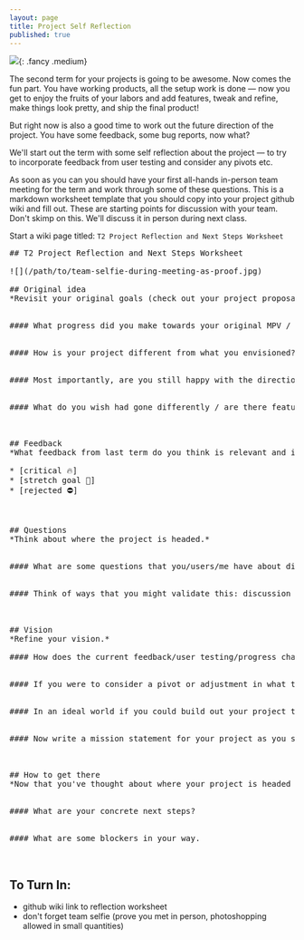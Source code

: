 ```yaml
---
layout: page
title: Project Self Reflection
published: true
---
```



![](https://media.giphy.com/media/DcEACcTTKsvUk/giphy.gif){: .fancy .medium}

The second term for your projects is going to be awesome. Now comes the fun part. You have working products, all the setup work is done — now you get to enjoy the fruits of your labors and add features, tweak and refine, make things look pretty, and ship the final product!

But right now is also a good time to work out the future direction of the project.  You have some feedback, some bug reports, now what?  

We'll start out the term with some self reflection about the project — to try to incorporate feedback from user testing and consider any pivots etc.

As soon as you can you should have your first all-hands in-person team meeting for the term and work through some of these questions. This is a markdown worksheet template that you should copy into your project github wiki and fill out. These are starting points for discussion with your team. Don't skimp on this.  We'll discuss it in person during next class.

Start a wiki page titled:  `T2 Project Reflection and Next Steps Worksheet`

<pre class="wrap">
## T2 Project Reflection and Next Steps Worksheet

![](/path/to/team-selfie-during-meeting-as-proof.jpg)

## Original idea
*Revisit your original goals (check out your project proposal).*


#### What progress did you make towards your original MPV / on your stretch goals?


#### How is your project different from what you envisioned?


#### Most importantly, are you still happy with the direction that your project is headed?


#### What do you wish had gone differently / are there features you wish you hadn't made or made differently?



## Feedback
*What feedback from last term do you think is relevant and interesting to incorporate. List your feedback and label them with how they stack up for your vision.*

* [critical 🔥]
* [stretch goal 🍦]
* [rejected ⛔]



## Questions
*Think about where the project is headed.*


#### What are some questions that you/users/me have about direction/features/functionality that could use validation?


#### Think of ways that you might validate this: discussion with your team, advice from me, polling the class, asking users, and/or collecting and analyzing usage data. Write down some ideas here.



## Vision
*Refine your vision.*

#### How does the current feedback/user testing/progress change how you think about the direction of the project?


#### If you were to consider a pivot or adjustment in what the product is, what would it be?


#### In an ideal world if you could build out your project to be anything without any constraints of time or skill what would you want to do? Dream big — you can do more than you think. Try to push the limits. This does **not** commit you to anything, so don't worry about overpromising, this is to get you dream about where you *really* want your project to go without constraints. Please don't skimp on this part.


#### Now write a mission statement for your project as you see it after all of this great brain activity. Just a few sentences suffices.



## How to get there
*Now that you've thought about where your project is headed and where you want it to go write down how might approach getting there.*


#### What are your concrete next steps?


#### What are some blockers in your way. 


</pre>


## To Turn In:
* github wiki link to reflection worksheet
* don't forget team selfie (prove you met in person, photoshopping allowed in small quantities)
